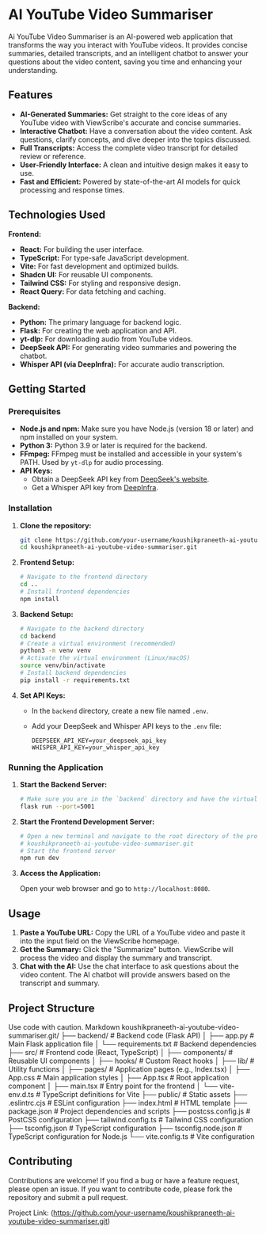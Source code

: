 # AI YouTube Video Summariser


Ai YouTube Video Summariser is an AI-powered web application that transforms the way you interact with YouTube videos. It provides concise summaries, detailed transcripts, and an intelligent chatbot to answer your questions about the video content, saving you time and enhancing your understanding.

## Features

*   **AI-Generated Summaries:** Get straight to the core ideas of any YouTube video with ViewScribe's accurate and concise summaries.
*   **Interactive Chatbot:**  Have a conversation about the video content. Ask questions, clarify concepts, and dive deeper into the topics discussed.
*   **Full Transcripts:** Access the complete video transcript for detailed review or reference.
*   **User-Friendly Interface:** A clean and intuitive design makes it easy to use.
*   **Fast and Efficient:** Powered by state-of-the-art AI models for quick processing and response times.

## Technologies Used

**Frontend:**

*   **React:** For building the user interface.
*   **TypeScript:** For type-safe JavaScript development.
*   **Vite:** For fast development and optimized builds.
*   **Shadcn UI:** For reusable UI components.
*   **Tailwind CSS:** For styling and responsive design.
*   **React Query:** For data fetching and caching.

**Backend:**

*   **Python:** The primary language for backend logic.
*   **Flask:** For creating the web application and API.
*   **yt-dlp:** For downloading audio from YouTube videos.
*   **DeepSeek API:** For generating video summaries and powering the chatbot.
*   **Whisper API (via DeepInfra):** For accurate audio transcription.

## Getting Started

### Prerequisites

*   **Node.js and npm:** Make sure you have Node.js (version 18 or later) and npm installed on your system.
*   **Python 3:** Python 3.9 or later is required for the backend.
*   **FFmpeg:** FFmpeg must be installed and accessible in your system's PATH. Used by `yt-dlp` for audio processing.
*   **API Keys:**
    *   Obtain a DeepSeek API key from [DeepSeek's website](https://platform.deepseek.com/).
    *   Get a Whisper API key from [DeepInfra](https://deepinfra.com/).

### Installation

1. **Clone the repository:**

    ```bash
    git clone https://github.com/your-username/koushikpraneeth-ai-youtube-video-summariser.git
    cd koushikpraneeth-ai-youtube-video-summariser.git
    ```

2. **Frontend Setup:**

    ```bash
    # Navigate to the frontend directory
    cd ..
    # Install frontend dependencies
    npm install
    ```

3. **Backend Setup:**

    ```bash
    # Navigate to the backend directory
    cd backend
    # Create a virtual environment (recommended)
    python3 -m venv venv
    # Activate the virtual environment (Linux/macOS)
    source venv/bin/activate
    # Install backend dependencies
    pip install -r requirements.txt
    ```

4. **Set API Keys:**

    *   In the `backend` directory, create a new file named `.env`.
    *   Add your DeepSeek and Whisper API keys to the `.env` file:

        ```
        DEEPSEEK_API_KEY=your_deepseek_api_key
        WHISPER_API_KEY=your_whisper_api_key
        ```

### Running the Application

1. **Start the Backend Server:**

    ```bash
    # Make sure you are in the `backend` directory and have the virtual environment activated.
    flask run --port=5001
    ```

2. **Start the Frontend Development Server:**

    ```bash
    # Open a new terminal and navigate to the root directory of the project
    # koushikpraneeth-ai-youtube-video-summariser.git
    # Start the frontend server
    npm run dev
    ```

3. **Access the Application:**

    Open your web browser and go to `http://localhost:8080`.

## Usage

1. **Paste a YouTube URL:** Copy the URL of a YouTube video and paste it into the input field on the ViewScribe homepage.
2. **Get the Summary:** Click the "Summarize" button. ViewScribe will process the video and display the summary and transcript.
3. **Chat with the AI:**  Use the chat interface to ask questions about the video content. The AI chatbot will provide answers based on the transcript and summary.

## Project Structure
Use code with caution.
Markdown
koushikpraneeth-ai-youtube-video-summariser.git/
├── backend/ # Backend code (Flask API)
│ ├── app.py # Main Flask application file
│ └── requirements.txt # Backend dependencies
├── src/ # Frontend code (React, TypeScript)
│ ├── components/ # Reusable UI components
│ ├── hooks/ # Custom React hooks
│ ├── lib/ # Utility functions
│ ├── pages/ # Application pages (e.g., Index.tsx)
│ ├── App.css # Main application styles
│ ├── App.tsx # Root application component
│ ├── main.tsx # Entry point for the frontend
│ └── vite-env.d.ts # TypeScript definitions for Vite
├── public/ # Static assets
├── .eslintrc.cjs # ESLint configuration
├── index.html # HTML template
├── package.json # Project dependencies and scripts
├── postcss.config.js # PostCSS configuration
├── tailwind.config.ts # Tailwind CSS configuration
├── tsconfig.json # TypeScript configuration
├── tsconfig.node.json # TypeScript configuration for Node.js
└── vite.config.ts # Vite configuration

## Contributing

Contributions are welcome! If you find a bug or have a feature request, please open an issue. If you want to contribute code, please fork the repository and submit a pull request.

Project Link: (https://github.com/your-username/koushikpraneeth-ai-youtube-video-summariser.git)
